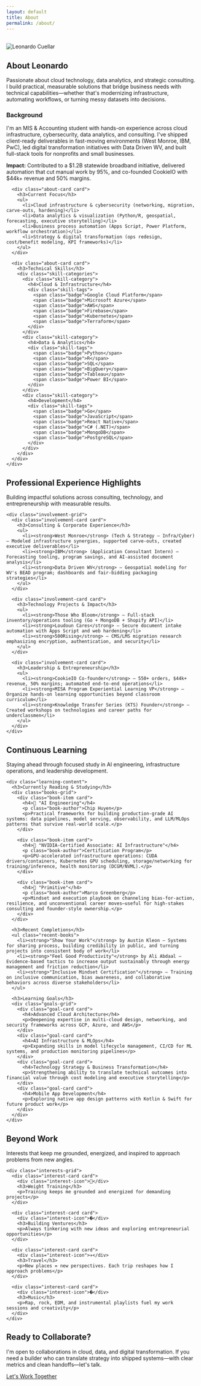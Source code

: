 ```yaml
---
layout: default
title: About
permalink: /about/
---
```

<br>
<div class="container">
  <!-- Page Header -->
  <section class="section-header animate-fade-up">
    <div class="profile-header">
      <div class="profile-image-container">
        <img src="/assets/img/Headshot_Leo.jpg" alt="Leonardo Cuellar" class="profile-image">
      </div>
      <div class="profile-content">
        <h1 class="section-title">About Leonardo</h1>
        <p class="section-subtitle">
          Passionate about cloud technology, data analytics, and strategic consulting. I build practical, measurable solutions that bridge business needs with technical capabilities—whether that's modernizing infrastructure, automating workflows, or turning messy datasets into decisions.
        </p>
      </div>
    </div>
  </section>

  <!-- Background & Skills -->
  <section class="about-overview animate-fade-up" style="animation-delay: 0.2s">
    <div class="about-grid">
      <div class="about-card card">
        <h3>Background</h3>
        <p>
          I'm an MIS & Accounting student with hands-on experience across cloud infrastructure, cybersecurity, data analytics, and consulting. I've shipped client-ready deliverables in fast-moving environments (West Monroe, IBM, PwC), led digital transformation initiatives with Data Driven WV, and built full-stack tools for nonprofits and small businesses.
        </p>
        <p><strong>Impact:</strong> Contributed to a $1.2B statewide broadband initiative, delivered automation that cut manual work by 95%, and co-founded CookieIO with $44k+ revenue and 50% margins.</p>
      </div>
      
      <div class="about-card card">
        <h3>Current Focus</h3>
        <ul>
          <li>Cloud infrastructure & cybersecurity (networking, migration, carve-outs, hardening)</li>
          <li>Data analytics & visualization (Python/R, geospatial, forecasting, executive storytelling)</li>
          <li>Business process automation (Apps Script, Power Platform, workflow orchestration)</li>
          <li>Strategy & digital transformation (ops redesign, cost/benefit modeling, KPI frameworks)</li>
        </ul>
      </div>
      
      <div class="about-card card">
        <h3>Technical Skills</h3>
        <div class="skill-categories">
          <div class="skill-category">
            <h4>Cloud & Infrastructure</h4>
            <div class="skill-tags">
              <span class="badge">Google Cloud Platform</span>
              <span class="badge">Microsoft Azure</span>
              <span class="badge">AWS</span>
              <span class="badge">Firebase</span>
              <span class="badge">Kubernetes</span>
              <span class="badge">Terraform</span>
            </div>
          </div>
          <div class="skill-category">
            <h4>Data & Analytics</h4>
            <div class="skill-tags">
              <span class="badge">Python</span>
              <span class="badge">R</span>
              <span class="badge">SQL</span>
              <span class="badge">BigQuery</span>
              <span class="badge">Tableau</span>
              <span class="badge">Power BI</span>
            </div>
          </div>
          <div class="skill-category">
            <h4>Development</h4>
            <div class="skill-tags">
              <span class="badge">Go</span>
              <span class="badge">JavaScript</span>
              <span class="badge">React Native</span>
              <span class="badge">C# (.NET)</span>
              <span class="badge">MongoDB</span>
              <span class="badge">PostgreSQL</span>
            </div>
          </div>
        </div>
      </div>
    </div>
  </section>

  <!-- Professional Involvement -->
  <section class="involvement-section animate-fade-up" style="animation-delay: 0.4s">
    <div class="section-header">
      <h2 class="section-title">Professional Experience Highlights</h2>
      <p class="section-subtitle">
        Building impactful solutions across consulting, technology, and entrepreneurship with measurable results.
      </p>
    </div>
    
    <div class="involvement-grid">
      <div class="involvement-card card">
        <h3>Consulting & Corporate Experience</h3>
        <ul>
          <li><strong>West Monroe</strong> (Tech & Strategy – Infra/Cyber) — Modeled infrastructure synergies, supported carve-outs, created executive deliverables</li>
          <li><strong>IBM</strong> (Application Consultant Intern) — Forecasting tooling, program savings, and AI-assisted document analysis</li>
          <li><strong>Data Driven WV</strong> — Geospatial modeling for WV's BEAD program; dashboards and fair-bidding packaging strategies</li>
        </ul>
      </div>

      <div class="involvement-card card">
        <h3>Technology Projects & Impact</h3>
        <ul>
          <li><strong>Those Who Bloom</strong> — Full-stack inventory/operations tooling (Go + MongoDB + Shopify API)</li>
          <li><strong>Loudoun Cares</strong> — Secure document intake automation with Apps Script and web hardening</li>
          <li><strong>500Rising</strong> — CMS/LMS migration research emphasizing encryption, authentication, and security</li>
        </ul>
      </div>

      <div class="involvement-card card">
        <h3>Leadership & Entrepreneurship</h3>
        <ul>
          <li><strong>CookieIO Co-founder</strong> — 550+ orders, $44k+ revenue, 50% margins; automated end-to-end operations</li>
          <li><strong>MISA Program Experiential Learning VP</strong> — Organize hands-on learning opportunities beyond classroom curriculum</li>
          <li><strong>Knowledge Transfer Series (KTS) Founder</strong> — Created workshops on technologies and career paths for underclassmen</li>
        </ul>
      </div>
    </div>
  </section>

  <!-- Continuous Learning -->
  <section class="learning-section animate-fade-up" style="animation-delay: 0.6s">
    <div class="section-header">
      <h2 class="section-title">Continuous Learning</h2>
      <p class="section-subtitle">
        Staying ahead through focused study in AI engineering, infrastructure operations, and leadership development.
      </p>
    </div>

    <div class="learning-content">
      <h3>Currently Reading & Studying</h3>
      <div class="books-grid">
        <div class="book-item card">
          <h4>📖 "AI Engineering"</h4>
          <p class="book-author">Chip Huyen</p>
          <p>Practical frameworks for building production-grade AI systems: data pipelines, model serving, observability, and LLM/MLOps patterns that survive real-world scale.</p>
        </div>

        <div class="book-item card">
          <h4>🎯 "NVIDIA-Certified Associate: AI Infrastructure"</h4>
          <p class="book-author">Certification Program</p>
          <p>GPU-accelerated infrastructure operations: CUDA drivers/containers, Kubernetes GPU scheduling, storage/networking for training/inference, health monitoring (DCGM/NVML).</p>
        </div>

        <div class="book-item card">
          <h4>📖 "Primitive"</h4>
          <p class="book-author">Marco Greenberg</p>
          <p>Mindset and execution playbook on channeling bias-for-action, resilience, and unconventional career moves—useful for high-stakes consulting and founder-style ownership.</p>
        </div>
      </div>

      <h3>Recent Completions</h3>
      <ul class="recent-books">
        <li><strong>"Show Your Work"</strong> by Austin Kleon — Systems for sharing process, building credibility in public, and turning projects into consistent body of work</li>
        <li><strong>"Feel Good Productivity"</strong> by Ali Abdaal — Evidence-based tactics to increase output sustainably through energy management and friction reduction</li>
        <li><strong>"Inclusive Mindset Certification"</strong> — Training on inclusive communication, bias awareness, and collaborative behaviors across diverse stakeholders</li>
      </ul>

      <h3>Learning Goals</h3>
      <div class="goals-grid">
        <div class="goal-card card">
          <h4>Advanced Cloud Architecture</h4>
          <p>Deepening expertise in multi-cloud design, networking, and security frameworks across GCP, Azure, and AWS</p>
        </div>
        <div class="goal-card card">
          <h4>AI Infrastructure & MLOps</h4>
          <p>Expanding skills in model lifecycle management, CI/CD for ML systems, and production monitoring pipelines</p>
        </div>
        <div class="goal-card card">
          <h4>Technology Strategy & Business Transformation</h4>
          <p>Strengthening ability to translate technical outcomes into financial value through cost modeling and executive storytelling</p>
        </div>
        <div class="goal-card card">
          <h4>Mobile App Development</h4>
          <p>Exploring native app design patterns with Kotlin & Swift for future product work</p>
        </div>
      </div>
    </div>
  </section>

  <!-- Personal Interests -->
  <section class="interests-section animate-fade-up" style="animation-delay: 0.8s">
    <div class="section-header">
      <h2 class="section-title">Beyond Work</h2>
      <p class="section-subtitle">
        Interests that keep me grounded, energized, and inspired to approach problems from new angles.
      </p>
    </div>

    <div class="interests-grid">
      <div class="interest-card card">
        <div class="interest-icon">💪</div>
        <h3>Weight Training</h3>
        <p>Training keeps me grounded and energized for demanding projects</p>
      </div>
      
      <div class="interest-card card">
        <div class="interest-icon">�</div>
        <h3>Building Ventures</h3>
        <p>Always tinkering with new ideas and exploring entrepreneurial opportunities</p>
      </div>
      
      <div class="interest-card card">
        <div class="interest-icon">✈️</div>
        <h3>Travel</h3>
        <p>New places = new perspectives. Each trip reshapes how I approach problems</p>
      </div>
      
      <div class="interest-card card">
        <div class="interest-icon">�</div>
        <h3>Music</h3>
        <p>Rap, rock, EDM, and instrumental playlists fuel my work sessions and creativity</p>
      </div>
    </div>
  </section>

  <!-- Call to Action -->
  <section class="cta-section animate-fade-up" style="animation-delay: 1.0s">
    <div class="cta-content">
      <h2>Ready to Collaborate?</h2>
      <p>I'm open to collaborations in cloud, data, and digital transformation. If you need a builder who can translate strategy into shipped systems—with clear metrics and clean handoffs—let's talk.</p>
      <a href="/contact/" class="btn btn-primary">Let's Work Together</a>
    </div>
  </section>
</div>